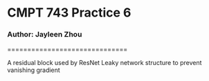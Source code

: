 # CMPT 743 Practice 6

### Author: Jayleen Zhou

==============================

A residual block used by ResNet
Leaky network structure to prevent vanishing gradient


